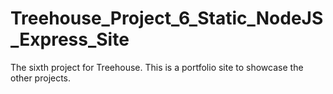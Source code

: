 # Treehouse_Project_6_Static_NodeJS_Express_Site
The sixth project for Treehouse.  This is a portfolio site to showcase the other projects.
